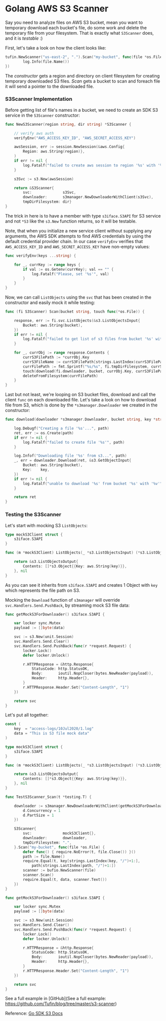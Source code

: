 # Golang AWS S3 Scanner

Say you need to analyze files on AWS S3 bucket, 
mean you want to temporary download each bucket's file, 
do some work and delete the temporary file from your filesystem.
That is exactly what `S3Scanner` does, and it is *testable* :)

First, let's take a look on how the client looks like:
```go
tufin.NewScanner("us-east-2", ".").Scan("my-bucket", func(file *os.File) {
		log.Info(file.Name())
})
```
The _constructor_ gets a region and directory on client filesystem for creating temporary downloaded S3 files. 
_Scan_ gets a bucket to scan and foreach file it will send a pointer to the downloaded file.

### S3Scanner Implementation
Before getting list of file's names in a bucket, we need to create an SDK S3 service in the `S3Scanner` constructor:
```go
func NewS3Scanner(region string, dir string) *S3Scanner {

	// verify aws auth
	verifyEnv("AWS_ACCESS_KEY_ID", "AWS_SECRET_ACCESS_KEY")

	awsSession, err := session.NewSession(&aws.Config{
		Region: aws.String(region)},
	)
	if err != nil {
		log.Fatalf("failed to create aws session to region '%s' with '%v'", region, err)
	}

	s3Svc := s3.New(awsSession)

	return &S3Scanner{
		svc:              s3Svc,
		downloader:       s3manager.NewDownloaderWithClient(s3Svc),
		tmpDirFilesystem: dir}
}
```
The trick in here is to have a member with type `s3iface.S3API` for S3 service 
and not `*S3` like the `s3.New` function returns, so it will be testable.

Note, that when you initialize a new service client without supplying any arguments,
the AWS SDK attempts to find AWS credentials by using the default credential provider chain.
In our case `verifyEnv` verifies that `AWS_ACCESS_KEY_ID` and `AWS_SECRET_ACCESS_KEY` have non-empty values:
```go
func verifyEnv(keys ...string) {

	for _, currKey := range keys {
		if val := os.Getenv(currKey); val == "" {
			log.Fatalf("Please, set '%s'", val)
		}
	}
}
```

Now, we can call `ListObjects` using the `svc` that has been created in the constructor and easily mock it while testing:
```go
func (fi S3Scanner) Scan(bucket string, touch func(*os.File)) {

	response, err := fi.svc.ListObjects(&s3.ListObjectsInput{
		Bucket: aws.String(bucket),
	})
	if err != nil {
		log.Fatalf("failed to get list of s3 files from bucket '%s' with '%v'", bucket, err)
	}

	for _, currObj := range response.Contents {
		currS3FilePath := *currObj.Key
		currS3FileName := currS3FilePath[strings.LastIndex(currS3FilePath, "/")+1:]
		currFilePath := fmt.Sprintf("%s/%s", fi.tmpDirFilesystem, currS3FileName)
		touch(download(fi.downloader, bucket, currObj.Key, currS3FilePath, currFilePath))
		deleteFromFilesystem(currFilePath)
	}
}
```
Last but not least, we're looping on S3 bucket files, download and call the client `func` on each downloaded file.
Let's take a look on how to download file from S3, which is done by the `*s3manager.Downloader` we created in the constructor:
```go
func download(downloader *s3manager.Downloader, bucket string, key *string, s3FilePath string, path string) *os.File {

	log.Debugf("Creating a file '%s'...", path)
	ret, err := os.Create(path)
	if err != nil {
		log.Fatalf("failed to create file '%s'", path)
	}

	log.Infof("Downloading file '%s' from s3...", path)
	_, err = downloader.Download(ret, &s3.GetObjectInput{
		Bucket: aws.String(bucket),
		Key:    key,
	})
	if err != nil {
		log.Fatalf("unable to download '%s' from bucket '%s' with '%v'", s3FilePath, bucket, err)
	}

	return ret
}
```

### Testing the S3Scanner
Let's start with mocking S3 `ListObjects`:
```go
type mockS3Client struct {
	s3iface.S3API
}

func (m *mockS3Client) ListObjects(_ *s3.ListObjectsInput) (*s3.ListObjectsOutput, error) {

	return &s3.ListObjectsOutput{
		Contents: []*s3.Object{{Key: aws.String(key)}},
	}, nil
}
```
As you can see it inherits from `s3iface.S3API` and creates 1 Object with `key` which represents the file path on S3.

Mocking the `Download` function of `s3manager` will override `svc.Handlers.Send.PushBack`,
by streaming mock S3 file data:
```go
func getMockS3ForDownloader() s3iface.S3API {

	var locker sync.Mutex
	payload := []byte(data)

	svc := s3.New(unit.Session)
	svc.Handlers.Send.Clear()
	svc.Handlers.Send.PushBack(func(r *request.Request) {
		locker.Lock()
		defer locker.Unlock()

		r.HTTPResponse = &http.Response{
			StatusCode: http.StatusOK,
			Body:       ioutil.NopCloser(bytes.NewReader(payload)),
			Header:     http.Header{},
		}
		r.HTTPResponse.Header.Set("Content-Length", "1")
	})

	return svc
}
```
Let's put all together:
```go
const (
	key  = "access-logs/10Jul2020/1.log"
	data = "This is S3 file mock data"
)

type mockS3Client struct {
	s3iface.S3API
}

func (m *mockS3Client) ListObjects(_ *s3.ListObjectsInput) (*s3.ListObjectsOutput, error) {

	return &s3.ListObjectsOutput{
		Contents: []*s3.Object{{Key: aws.String(key)}},
	}, nil
}

func TestS3Scanner_Scan(t *testing.T) {

	downloader := s3manager.NewDownloaderWithClient(getMockS3ForDownloader(), func(d *s3manager.Downloader) {
		d.Concurrency = 1
		d.PartSize = 1
	})

	S3Scanner{
		svc:              mockS3Client{},
		downloader:       downloader,
		tmpDirFilesystem: ".",
	}.Scan("my-bucket", func(file *os.File) {
		defer func() { require.NoError(t, file.Close()) }()
		path := file.Name()
		require.Equal(t, key[strings.LastIndex(key, "/")+1:],
			path[strings.LastIndex(path, "/")+1:])
		scanner := bufio.NewScanner(file)
		scanner.Scan()
		require.Equal(t, data, scanner.Text())
	})
}

func getMockS3ForDownloader() s3iface.S3API {

	var locker sync.Mutex
	payload := []byte(data)

	svc := s3.New(unit.Session)
	svc.Handlers.Send.Clear()
	svc.Handlers.Send.PushBack(func(r *request.Request) {
		locker.Lock()
		defer locker.Unlock()

		r.HTTPResponse = &http.Response{
			StatusCode: http.StatusOK,
			Body:       ioutil.NopCloser(bytes.NewReader(payload)),
			Header:     http.Header{},
		}
		r.HTTPResponse.Header.Set("Content-Length", "1")
	})

	return svc
}
```

See a full example in [GitHub](See a full example: https://github.com/Tufin/blog/tree/master/s3-scanner)

Reference: [Go SDK S3 Docs](https://docs.aws.amazon.com/sdk-for-go/api/service/s3/)
